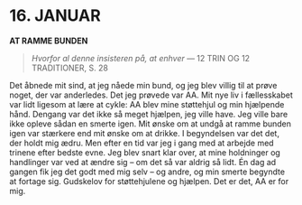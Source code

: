 # 16. JANUAR

**AT RAMME BUNDEN**

> *Hvorfor al denne insisteren på, at enhver*
> — 12 TRIN OG 12 TRADITIONER, S. 28

Det åbnede mit sind, at jeg nåede min bund, og jeg blev villig til at prøve noget, der var anderledes. Det jeg prøvede var AA. Mit nye liv i fællesskabet var lidt ligesom at lære at cykle: AA blev mine støttehjul og min hjælpende hånd. Dengang var det ikke så meget hjælpen, jeg ville have. Jeg ville bare ikke opleve sådan en smerte igen. Mit ønske om at undgå at ramme bunden igen var stærkere end mit ønske om at drikke. I begyndelsen var det det, der holdt mig ædru. Men efter en tid var jeg i gang med at arbejde med trinene efter bedste evne. Jeg blev snart klar over, at mine holdninger og handlinger var ved at ændre sig – om det så var aldrig så lidt. Én dag ad gangen fik jeg det godt med mig selv – og andre, og min smerte begyndte at fortage sig. Gudskelov for støttehjulene og hjælpen. Det er det, AA er for mig.
